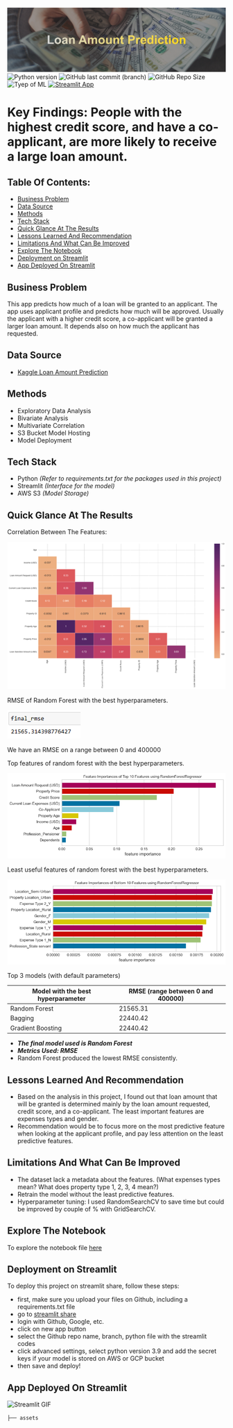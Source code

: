 ![banner](assets/github-cover-image.png)
![Python version](https://img.shields.io/badge/Python%20version-3.10.8-B06FCF)
![GitHub last commit (branch)](https://img.shields.io/github/last-commit/Aliya032/loan-amount-prediction/main?color=FFDA15)
![GitHub Repo Size](https://img.shields.io/github/repo-size/Aliya032/loan-amount-prediction?color=D95353)
![Tyep of ML](https://img.shields.io/badge/Type%20of%20ML-Regression-blue)
[![Streamlit App](https://static.streamlit.io/badges/streamlit_badge_black_white.svg)](https://loan-amount-prediction.streamlit.app/)

# Key Findings: People with the highest credit score, and have a co-applicant, are more likely to receive a large loan amount. 
## Table Of Contents:
- [Business Problem](#business-problem)
- [Data Source](#data-source)
- [Methods](#methods)
- [Tech Stack](#tech-stack)
- [Quick Glance At The Results](#quick-glance-at-the-results)
- [Lessons Learned And Recommendation](#lessons-learned-and-recommendation)
- [Limitations And What Can Be Improved](#limitations-and-what-can-be-improved)
- [Explore The Notebook](#explore-the-notebook)
- [Deployment on Streamlit](#deployment-on-streamlit)
- [App Deployed On Streamlit](#app-deployed-on-streamlit)

## Business Problem

This app predicts how much of a loan will be granted to an applicant. The app uses applicant profile and predicts how much will be approved. Usually the applicant with a higher credit score, a co-applicant will be granted a larger loan amount. It depends also on how much the applicant has requested. 

## Data Source
- [Kaggle Loan Amount Prediction](https://www.kaggle.com/phileinsophos/predict-loan-amount-data)

## Methods

- Exploratory Data Analysis
- Bivariate Analysis
- Multivariate Correlation
- S3 Bucket Model Hosting
- Model Deployment

## Tech Stack

- Python *(Refer to requirements.txt for the packages used in this project)*
- Streamlit *(Interface for the model)*
- AWS S3 *(Model Storage)*

## Quick Glance At The Results

Correlation Between The Features: 

![Heatmap](assets/correlation-heatmap.png)

RMSE of Random Forest with the best hyperparameters.

![RMSE](assets/random-forest-rmse.png)

We have an RMSE on a range between 0 and 400000

Top features of random forest with the best hyperparameters.

![Top 10](assets/top-10-features-randomforestregressor.png)

Least useful features of random forest with the best hyperparameters.

![Bottom 10](assets/least-useful-features.png)

Top 3 models (with default parameters)

| Model with the best hyperparameter    | RMSE (range between 0 and 400000) |
| ----------------------------------    | --------------------------------- |
| Random Forest                         | 21565.31                          |
| Bagging                               | 22440.42                          |
| Gradient Boosting                     | 22440.42                          |

- ***The final model used is Random Forest***
- ***Metrics Used: RMSE***
- Random Forest produced the lowest RMSE consistently.

## Lessons Learned And Recommendation

- Based on the analysis in this project, I found out that loan amount that will be granted is determined mainly by the loan amount requested, credit score, and a co-applicant. The least important features are expenses types and gender.
- Recommendation would be to focus more on the most predictive feature when looking at the applicant profile, and pay less attention on the least predictive features.

## Limitations And What Can Be Improved

- The dataset lack a metadata about the features. (What expenses types mean? What does property type 1, 2, 3, 4 mean?)
- Retrain the model without the least predictive features.
- Hyperparameter tuning: I used RandomSearchCV to save time but could be improved by couple of % with GridSearchCV.

## Explore The Notebook

To explore the notebook file [here](https://nbviewer.org/github/Aliya032/loan-amount-prediction/blob/main/loan-amount-prediction-using-regression.ipynb)

## Deployment on Streamlit

To deploy this project on streamlit share, follow these steps:

- first, make sure you upload your files on Github, including a requirements.txt file
- go to [streamlit share](https://share.streamlit.io/)
- login with Github, Google, etc.
- click on new app button
- select the Github repo name, branch, python file with the streamlit codes
- click advanced settings, select python version 3.9 and add the secret keys if your model is stored on AWS or GCP bucket
- then save and deploy!

## App Deployed On Streamlit

![Streamlit GIF](assets/working-app-demo.gif)

```
├── assets








